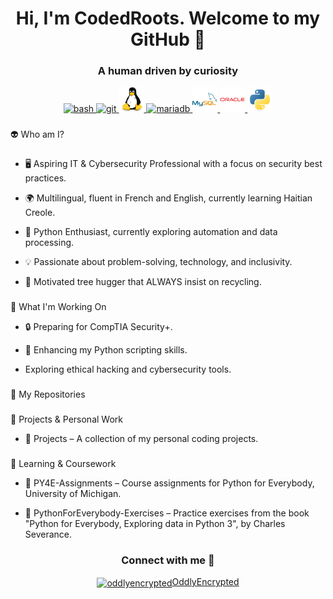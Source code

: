 <h1 align="center">Hi, I'm CodedRoots. Welcome to my GitHub 🖖 </h1>
<h3 align="center">A human driven by curiosity</h3>

<p align="center"> <a href="https://www.gnu.org/software/bash/" target="_blank" rel="noreferrer"> <img src="https://www.vectorlogo.zone/logos/gnu_bash/gnu_bash-icon.svg" alt="bash" width="40" height="40"/> </a> <a href="https://git-scm.com/" target="_blank" rel="noreferrer"> <img src="https://www.vectorlogo.zone/logos/git-scm/git-scm-icon.svg" alt="git" width="40" height="40"/> </a> <a href="https://www.linux.org/" target="_blank" rel="noreferrer"> <img src="https://raw.githubusercontent.com/devicons/devicon/master/icons/linux/linux-original.svg" alt="linux" width="40" height="40"/> </a> <a href="https://mariadb.org/" target="_blank" rel="noreferrer"> <img src="https://www.vectorlogo.zone/logos/mariadb/mariadb-icon.svg" alt="mariadb" width="40" height="40"/> </a> <a href="https://www.mysql.com/" target="_blank" rel="noreferrer"> <img src="https://raw.githubusercontent.com/devicons/devicon/master/icons/mysql/mysql-original-wordmark.svg" alt="mysql" width="40" height="40"/> </a> <a href="https://www.oracle.com/" target="_blank" rel="noreferrer"> <img src="https://raw.githubusercontent.com/devicons/devicon/master/icons/oracle/oracle-original.svg" alt="oracle" width="40" height="40"/> </a> <a href="https://www.python.org" target="_blank" rel="noreferrer"> <img src="https://raw.githubusercontent.com/devicons/devicon/master/icons/python/python-original.svg" alt="python" width="40" height="40"/> </a> </p>


###
👽 Who am I?
###
- 🖥️ Aspiring IT & Cybersecurity Professional with a focus on security best practices.
  
- 🌍 Multilingual, fluent in French and English, currently learning Haitian Creole.
  
- 🐍 Python Enthusiast, currently exploring automation and data processing.

- 💡 Passionate about problem-solving, technology, and inclusivity.
  
- 🌳 Motivated tree hugger that ALWAYS insist on recycling.

###

🚀 What I'm Working On

- 🔒 Preparing for CompTIA Security+.

- 🐍 Enhancing my Python scripting skills.

- Exploring ethical hacking and cybersecurity tools.


###
📂 My Repositories
###
🔹 Projects & Personal Work

  - 🚀 Projects – A collection of my personal coding projects.

###
🔹 Learning & Coursework

  - 📘 PY4E-Assignments – Course assignments for Python for Everybody, University of Michigan.

  - 📖 PythonForEverybody-Exercises – Practice exercises from the book "Python for Everybody, Exploring data in Python 3", by Charles Severance.



<h3 align="center">Connect with me 💬 </h3> 
<p align="center"> 
<a href="https://discord.gg/oddlyencrypted" target="blank"><img align="center" src="https://raw.githubusercontent.com/rahuldkjain/github-profile-readme-generator/master/src/images/icons/Social/discord.svg" alt="oddlyencrypted" height="30" width="40" />OddlyEncrypted</a>
</p>
